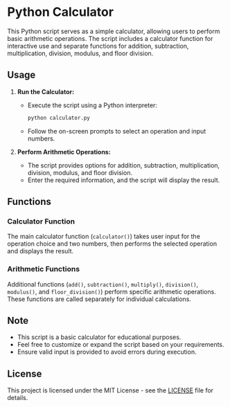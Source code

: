 # Python Calculator

This Python script serves as a simple calculator, allowing users to perform basic arithmetic operations. The script includes a calculator function for interactive use and separate functions for addition, subtraction, multiplication, division, modulus, and floor division.

## Usage

1. **Run the Calculator:**
   - Execute the script using a Python interpreter:
     ```bash
     python calculator.py
     ```
   - Follow the on-screen prompts to select an operation and input numbers.

2. **Perform Arithmetic Operations:**
   - The script provides options for addition, subtraction, multiplication, division, modulus, and floor division.
   - Enter the required information, and the script will display the result.

## Functions

### Calculator Function

The main calculator function (`calculator()`) takes user input for the operation choice and two numbers, then performs the selected operation and displays the result.

### Arithmetic Functions

Additional functions (`add()`, `subtraction()`, `multiply()`, `division()`, `modulus()`, and `floor_division()`) perform specific arithmetic operations. These functions are called separately for individual calculations.

## Note

- This script is a basic calculator for educational purposes.
- Feel free to customize or expand the script based on your requirements.
- Ensure valid input is provided to avoid errors during execution.

## License

This project is licensed under the MIT License - see the [LICENSE](LICENSE) file for details.
